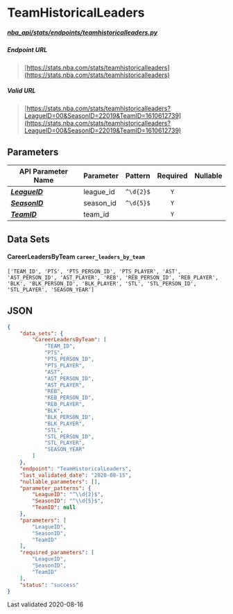 # TeamHistoricalLeaders
##### [nba_api/stats/endpoints/teamhistoricalleaders.py](https://github.com/swar/nba_api/blob/master/nba_api/stats/endpoints/teamhistoricalleaders.py)

##### Endpoint URL
>[https://stats.nba.com/stats/teamhistoricalleaders](https://stats.nba.com/stats/teamhistoricalleaders)

##### Valid URL
>[https://stats.nba.com/stats/teamhistoricalleaders?LeagueID=00&SeasonID=22019&TeamID=1610612739](https://stats.nba.com/stats/teamhistoricalleaders?LeagueID=00&SeasonID=22019&TeamID=1610612739)

## Parameters
API Parameter Name | Parameter | Pattern | Required | Nullable
------------ | ------------ | :-----------: | :---: | :---:
[_**LeagueID**_](https://github.com/swar/nba_api/blob/master/docs/nba_api/stats/library/parameters.md#LeagueID) | league_id | `^\d{2}$` | `Y` |  | 
[_**SeasonID**_](https://github.com/swar/nba_api/blob/master/docs/nba_api/stats/library/parameters.md#SeasonID) | season_id | `^\d{5}$` | `Y` |  | 
[_**TeamID**_](https://github.com/swar/nba_api/blob/master/docs/nba_api/stats/library/parameters.md#TeamID) | team_id |  | `Y` |  | 

## Data Sets
#### CareerLeadersByTeam `career_leaders_by_team`
```text
['TEAM_ID', 'PTS', 'PTS_PERSON_ID', 'PTS_PLAYER', 'AST', 'AST_PERSON_ID', 'AST_PLAYER', 'REB', 'REB_PERSON_ID', 'REB_PLAYER', 'BLK', 'BLK_PERSON_ID', 'BLK_PLAYER', 'STL', 'STL_PERSON_ID', 'STL_PLAYER', 'SEASON_YEAR']
```


## JSON
```json
{
    "data_sets": {
        "CareerLeadersByTeam": [
            "TEAM_ID",
            "PTS",
            "PTS_PERSON_ID",
            "PTS_PLAYER",
            "AST",
            "AST_PERSON_ID",
            "AST_PLAYER",
            "REB",
            "REB_PERSON_ID",
            "REB_PLAYER",
            "BLK",
            "BLK_PERSON_ID",
            "BLK_PLAYER",
            "STL",
            "STL_PERSON_ID",
            "STL_PLAYER",
            "SEASON_YEAR"
        ]
    },
    "endpoint": "TeamHistoricalLeaders",
    "last_validated_date": "2020-08-15",
    "nullable_parameters": [],
    "parameter_patterns": {
        "LeagueID": "^\\d{2}$",
        "SeasonID": "^\\d{5}$",
        "TeamID": null
    },
    "parameters": [
        "LeagueID",
        "SeasonID",
        "TeamID"
    ],
    "required_parameters": [
        "LeagueID",
        "SeasonID",
        "TeamID"
    ],
    "status": "success"
}
```

Last validated 2020-08-16
